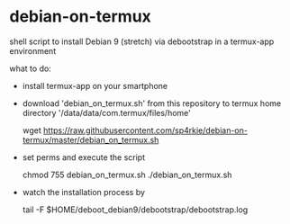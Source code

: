 # debian-on-termux
shell script to install Debian 9 (stretch) via debootstrap in a termux-app environment

what to do:

- install termux-app on your smartphone
- download 'debian_on_termux.sh' from this repository to termux home directory '/data/data/com.termux/files/home'

    wget https://raw.githubusercontent.com/sp4rkie/debian-on-termux/master/debian_on_termux.sh

- set perms and execute the script

    chmod 755 debian_on_termux.sh
    ./debian_on_termux.sh

- watch the installation process by

    tail -F $HOME/deboot_debian9/debootstrap/debootstrap.log
